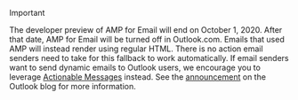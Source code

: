 <!-- markdownlint-disable MD002 MD041 -->

> [!IMPORTANT]
> The developer preview of AMP for Email will end on October 1, 2020. After that date, AMP for Email will be turned off in Outlook.com. Emails that used AMP will instead render using regular HTML. There is no action email senders need to take for this fallback to work automatically. If email senders want to send dynamic emails to Outlook users, we encourage you to leverage [Actionable Messages](../../actionable-messages/index.md) instead. See the [announcement](https://techcommunity.microsoft.com/t5/outlook-blog/developer-preview-of-amp-for-email-in-outlook-com-no-longer/ba-p/821020) on the Outlook blog for more information.
